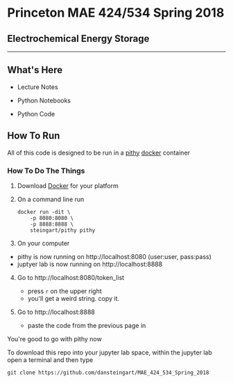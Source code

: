 # Princeton MAE 424/534 Spring 2018
## Electrochemical Energy Storage
---
## What's Here
- Lecture Notes

- Python Notebooks

- Python Code


## How To Run
All of this code is designed to be run in a [pithy](https://github.com/dansteingart/pithy) [docker]() container 
### How To Do The Things
1. Download [Docker](https://www.docker.com/community-edition) for your platform

2. On a command line run
    ```
    docker run -dit \
        -p 8080:8080 \
        -p 8888:8888 \
        steingart/pithy pithy
    ```
    
3. On your computer 
 - pithy is now running on http://localhost:8080 (user:user, pass:pass) 
 - juptyer lab is now running on http://localhost:8888 

4. Go to http://localhost:8080/token_list
    - press `r` on the upper right
    - you'll get a weird string. copy it.

5. Go to http://localhost:8888
    - paste the code from the previous page in
    
You're good to go with pithy now
    
To download this repo into your jupyter lab space, within the jupyter lab open a terminal and then type
```
git clone https://github.com/dansteingart/MAE_424_534_Spring_2018
```